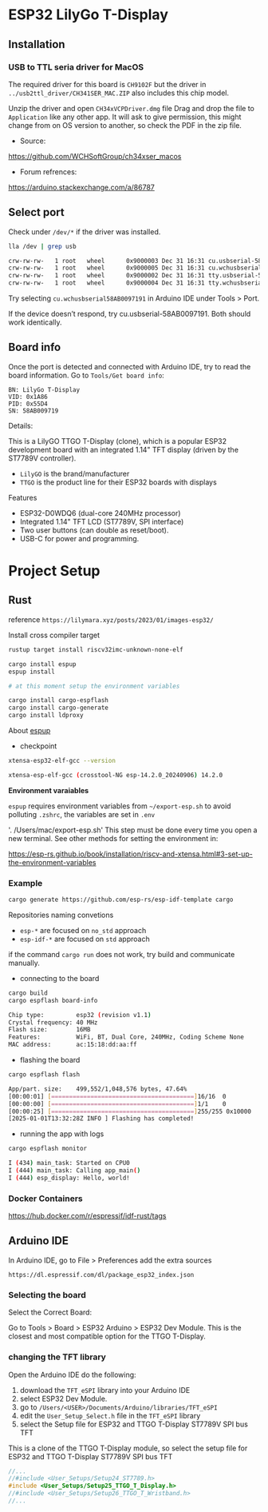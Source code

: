 
# ESP32 LilyGo T-Display 

## Installation

### USB to TTL seria driver for MacOS 

The required driver for this board is `CH9102F` but the driver in 
`../usb2ttl_driver/CH341SER_MAC.ZIP` also includes this chip model.

Unzip the driver and open `CH34xVCPDriver.dmg` file 
Drag and drop the file to `Application` like any other app.
It will ask to give permission, this might change from on OS version to another,
so check the PDF in the zip file.

* Source:

https://github.com/WCHSoftGroup/ch34xser_macos

* Forum refrences:

https://arduino.stackexchange.com/a/86787

## Select port

Check under `/dev/*` if the driver was installed.

```sh
lla /dev | grep usb

crw-rw-rw-   1 root   wheel      0x9000003 Dec 31 16:31 cu.usbserial-58AB0097191
crw-rw-rw-   1 root   wheel      0x9000005 Dec 31 16:31 cu.wchusbserial58AB0097191
crw-rw-rw-   1 root   wheel      0x9000002 Dec 31 16:31 tty.usbserial-58AB0097191
crw-rw-rw-   1 root   wheel      0x9000004 Dec 31 16:31 tty.wchusbserial58AB0097191
```

Try selecting `cu.wchusbserial58AB0097191` in Arduino IDE under Tools > Port.

If the device doesn’t respond, try cu.usbserial-58AB0097191.
Both should work identically.

## Board info

Once the port is detected and connected with Arduino IDE, 
try to read the board information.
Go to `Tools/Get board info`:

```
BN: LilyGo T-Display
VID: 0x1A86
PID: 0x55D4
SN: 58AB009719
```

Details: 

This is a LilyGO TTGO T-Display (clone), which is a popular ESP32 development
board with an integrated 1.14" TFT display (driven by the ST7789V controller).

- `LilyGO` is the brand/manufacturer
- `TTGO` is the product line for their ESP32 boards with displays

Features 

- ESP32-D0WDQ6 (dual-core 240MHz processor)
- Integrated 1.14" TFT LCD (ST7789V, SPI interface)
- Two user buttons (can double as reset/boot).
- USB-C for power and programming.

# Project Setup

## Rust

reference `https://lilymara.xyz/posts/2023/01/images-esp32/`

Install cross compiler target

```sh
rustup target install riscv32imc-unknown-none-elf
```

```sh
cargo install espup
espup install

# at this moment setup the environment variables

cargo install cargo-espflash
cargo install cargo-generate
cargo install ldproxy
```
About [espup](https://docs.esp-rs.org/book/installation/riscv-and-xtensa.html)

- checkpoint

```sh
xtensa-esp32-elf-gcc --version

xtensa-esp-elf-gcc (crosstool-NG esp-14.2.0_20240906) 14.2.0
```

**Environment varaiables**

`espup` requires environment variables from `~/export-esp.sh`
to avoid polluting `.zshrc`, the variables are set in `.env`

 '. /Users/mac/export-esp.sh'
This step must be done every time you open a new terminal.
See other methods for setting the environment in: 

https://esp-rs.github.io/book/installation/riscv-and-xtensa.html#3-set-up-the-environment-variables

### Example

```sh
cargo generate https://github.com/esp-rs/esp-idf-template cargo
```

Repositories naming convetions

- `esp-*` are focused on `no_std` approach
- `esp-idf-*` are focused on `std` approach

if the command `cargo run` does not work, 
try build and communicate manually.

- connecting to the board 

```sh
cargo build
cargo espflash board-info

Chip type:         esp32 (revision v1.1)
Crystal frequency: 40 MHz
Flash size:        16MB
Features:          WiFi, BT, Dual Core, 240MHz, Coding Scheme None
MAC address:       ac:15:18:dd:aa:ff
```

- flashing the board

```sh
cargo espflash flash

App/part. size:    499,552/1,048,576 bytes, 47.64%
[00:00:01] [========================================]16/16  0 
[00:00:00] [========================================]1/1    0
[00:00:25] [========================================]255/255 0x10000
[2025-01-01T13:32:28Z INFO ] Flashing has completed!
```

- running the app with logs

```sh
cargo espflash monitor

I (434) main_task: Started on CPU0
I (444) main_task: Calling app_main()
I (444) esp_display: Hello, world!
```

### Docker Containers

https://hub.docker.com/r/espressif/idf-rust/tags

## Arduino IDE 

In Arduino IDE, go to File > Preferences add the extra sources

`https://dl.espressif.com/dl/package_esp32_index.json`

### Selecting the board

Select the Correct Board:

Go to Tools > Board > ESP32 Arduino > ESP32 Dev Module.
This is the closest and most compatible option for the TTGO T-Display.

### changing the TFT library

Open the Arduino IDE do the following:

1. download the `TFT_eSPI` library into your Arduino IDE 
2. select ESP32 Dev Module. 
3. go to `/Users/<USER>/Documents/Arduino/libraries/TFT_eSPI`
4. edit the `User_Setup_Select.h` file in the `TFT_eSPI` library 
5. select the Setup file for ESP32 and TTGO T-Display ST7789V SPI bus TFT 

This is a clone of the TTGO T-Display module, so select the 
setup file for ESP32 and TTGO T-Display ST7789V SPI bus TFT

```c
//...
//#include <User_Setups/Setup24_ST7789.h>            
#include <User_Setups/Setup25_TTGO_T_Display.h>    
//#include <User_Setups/Setup26_TTGO_T_Wristband.h>  
//...
```


